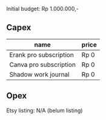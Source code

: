 Initial budget: Rp 1.000.000,-
## Capex
|name|price|
|----|-----|
| Erank pro subscription | Rp 0 | 
| Canva pro subscription | Rp 0 |
| Shadow work journal | Rp 0 |
## Opex
Etsy listing: N/A (belum listing)
